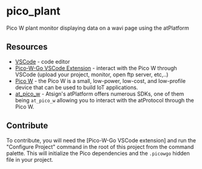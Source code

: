 

# pico_plant

Pico W plant monitor displaying data on a wavi page using the atPlatform

## Resources

- [VSCode](https://code.visualstudio.com/download) - code editor
- [Pico-W-Go VSCode Extension](https://marketplace.visualstudio.com/items?itemName=paulober.pico-w-go) - interact with the Pico W through VSCode (upload your project, monitor, open ftp server, etc,..)
- [Pico W](https://www.picow.io/) - the Pico W is a small, low-power, low-cost, and low-profile device that can be used to build IoT applications.
- [at_pico_w](https://github.com/atsign-foundation/at_pico_w) - Atsign's atPlatform offers numerous SDKs, one of them being `at_pico_w` allowing you to interact with the atProtocol through the Pico W.

## Contribute

To contribute, you will need the [Pico-W-Go VSCode extension] and run the "Configure Project" command in the root of this project from the command palette. This will initialize the Pico dependencies and the `.picowgo` hidden file in your project. 